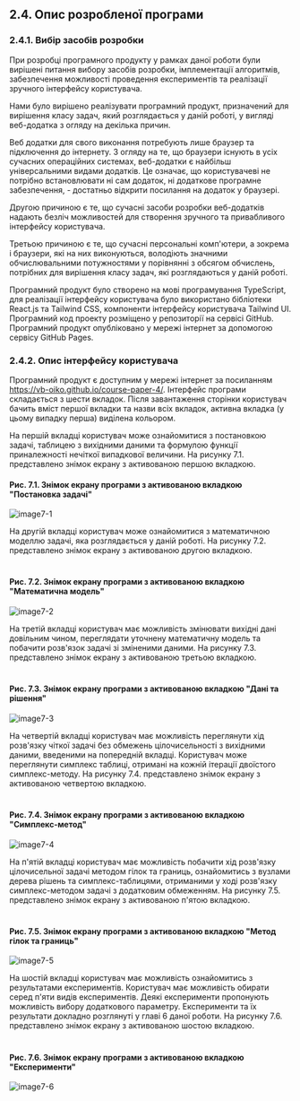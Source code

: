 ## 2.4. Опис розробленої програми 

### 2.4.1. Вибір засобів розробки

При розробці програмного продукту у рамках даної роботи були вирішені питання вибору засобів розробки, імплементації алгоритмів, забезпечення можливості проведення експериментів та реалізації зручного інтерфейсу користувача.

Нами було вирішено реалізувати програмний продукт, призначений для вирішення класу задач, який розглядається у даній роботі, у вигляді веб-додатка з огляду на декілька причин.

Веб додатки для свого виконання потребують лише браузер та підключення до інтернету. З огляду на те, що браузери існують в усіх сучасних операційних системах, веб-додатки є найбільш універсальними видами додатків. Це означає, що користувачеві не потрібно встановлювати ні сам додаток, ні додаткове програмне забезпечення, - достатньо відкрити посилання на додаток у браузері.

Другою причиною є те, що  сучасні засоби розробки веб-додатків надають безліч можливостей для створення зручного та привабливого інтерфейсу користувача.

Третьою причиною є те, що сучасні персональні комп'ютери, а зокрема і браузери, які на них виконуються, володіють значними обчислювальними потужностями у порівнянні з обсягом обчислень, потрібних для вирішення класу задач, які розглядаються у даній роботі.

Програмний продукт було створено на мові програмування TypeScript, для реалізації інтерфейсу користувача було використано бібліотеки React.js та Tailwind CSS, компоненти інтерфейсу користувача Tailwind UI. Програмний код проекту розміщено у репозиторії на сервісі GitHub. Програмний продукт опубліковано у мережі інтернет за допомогою сервісу GitHub Pages. 

### 2.4.2. Опис інтерфейсу користувача

Програмний продукт є доступним у мережі інтернет за посиланням https://vb-oiko.github.io/course-paper-4/. Інтерфейс програми складається з шести вкладок. Після завантаження сторінки користувач бачить вміст першої вкладки та назви всіх вкладок, активна вкладка (у цьому випадку перша) виділена кольором.

На першій вкладці користувач може ознайомитися з постановкою задачі, таблицею з вихідними даними та формулою функції приналежності нечіткої випадкової величини. На рисунку 7.1. представлено знімок екрану з активованою першою вкладкою.

#### Рис. 7.1. Знімок екрану програми з активованою вкладкою "Постановка задачі"

![image7-1](./image/image7-1.png)


На другій вкладці користувач може ознайомитися з математичною моделлю задачі, яка розглядається у даній роботі. На рисунку 7.2. представлено знімок екрану з активованою другою вкладкою.

#   

#### Рис. 7.2. Знімок екрану програми з активованою вкладкою "Математична модель"

![image7-2](./image/image7-2.png)

На третій вкладці користувач має можливість змінювати вихідні дані довільним чином, переглядати уточнену математичну модель та побачити розв'язок задачі зі зміненими даними. На рисунку 7.3. представлено знімок екрану з активованою третьою вкладкою.

#   

#### Рис. 7.3. Знімок екрану програми з активованою вкладкою "Дані та рішення"

![image7-3](./image/image7-3.png)

На четвертій вкладці користувач має можливість переглянути хід розв'язку чіткої задачі без обмежень цілочисельності з вихідними даними, введеними на попередній вкладці. Користувач може переглянути симплекс таблиці, отримані на кожній ітерації двоїстого симплекс-методу. На рисунку 7.4. представлено знімок екрану з активованою четвертою вкладкою.

#   

#### Рис. 7.4. Знімок екрану програми з активованою вкладкою "Симплекс-метод"

![image7-4](./image/image7-4.png)

На п'ятій вкладці користувач має можливість побачити хід розв'язку цілочисельної задачі методом гілок та границь, ознайомитись з вузлами дерева рішень та симплекс-таблицями, отриманими у ході розв'язку симплекс-методом задачі з додатковим обмеженням. На рисунку 7.5. представлено знімок екрану з активованою п'ятою вкладкою.

#   

#### Рис. 7.5. Знімок екрану програми з активованою вкладкою "Метод гілок та границь"

![image7-5](./image/image7-5.png)

На шостій вкладці користувач має можливість ознайомитись з результатами експериментів. Користувач має можливість обирати серед п'яти видів експериментів. Деякі експерименти пропонують можливість вибору додаткового параметру. Експерименти та їх результати докладно розглянуті у главі 6 даної роботи. На рисунку 7.6. представлено знімок екрану з активованою шостою вкладкою.

#   

#### Рис. 7.6. Знімок екрану програми з активованою вкладкою "Експерименти"

![image7-6](./image/image7-6.png)